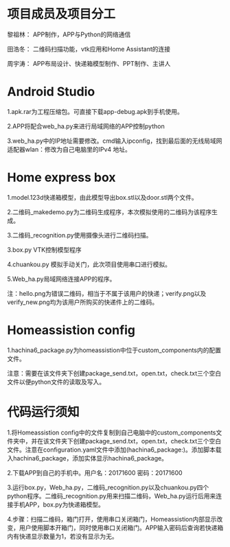 # 项目成员及项目分工

黎祖林： APP制作，APP与Python的网络通信

田浩冬： 二维码扫描功能，vtk应用和Home Assistant的连接

周宇涛： APP布局设计、快递箱模型制作、PPT制作、主讲人

# Android Studio

1.apk.rar为工程压缩包。可直接下载app-debug.apk到手机使用。

2.APP将配合web_ha.py来进行局域网络的APP控制python

3.web_ha.py中的IP地址需要修改。cmd输入ipconfig，找到最后面的无线局域网适配器wlan：修改为自己电脑里的IPv4 地址。

# Home express box

1.model.123d快递箱模型，由此模型导出box.stl以及door.stl两个文件。

2.二维码_makedemo.py为二维码生成程序，本次模拟使用的二维码为该程序生成。

3.二维码_recognition.py使用摄像头进行二维码扫描。

3.box.py VTK控制模型程序

4.chuankou.py 模拟手动关门，此次项目使用串口进行模拟。

5.Web_ha.py局域网络连接APP的程序。

注：hello.png为错误二维码，相当于不属于该用户的快递；verify.png以及verify_new.png均为该用户所购买的快递件上的二维码。

# Homeassistion config

1.hachina6_package.py为homeassistion中位于custom_components内的配置文件。

注意：需要在该文件夹下创建package_send.txt，open.txt，check.txt三个空白文件以便python文件的读取及写入。

# 代码运行须知

1.将Homeassistion config中的文件复制到自己电脑中的custom_components文件夹中，并在该文件夹下创建package_send.txt，open.txt，check.txt三个空白文件。注意在configuration.yaml文件中添加(hachina6_package:)。添加脚本载入hachina6_package，添加实体显示hachina6_package。

2.下载APP到自己的手机中。用户名：20171600 密码：20171600

3.运行box.py，Web_ha.py，二维码_recognition.py以及chuankou.py四个python程序。二维码_recognition.py用来扫描二维码，Web_ha.py运行后用来连接手机APP，box.py为快递箱模型。

4.步骤：扫描二维码，箱门打开，使用串口关闭箱门，Homeassistion内部显示改变，用户使用脚本开箱门，同时使用串口关闭箱门。APP输入密码后查询若快递箱内有快递显示数量为1，若没有显示为无。
